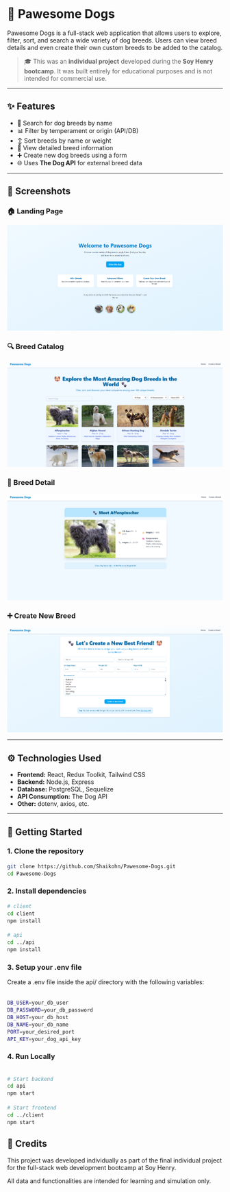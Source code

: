 # 🐶 Pawesome Dogs

Pawesome Dogs is a full-stack web application that allows users to explore, filter, sort, and search a wide variety of dog breeds. Users can view breed details and even create their own custom breeds to be added to the catalog.

> 🎓 This was an **individual project** developed during the **Soy Henry bootcamp**. It was built entirely for educational purposes and is not intended for commercial use.

---

## ✨ Features

- 🔎 Search for dog breeds by name  
- 📊 Filter by temperament or origin (API/DB)  
- ↕️ Sort breeds by name or weight  
- 📄 View detailed breed information  
- ➕ Create new dog breeds using a form  
- 🌐 Uses **The Dog API** for external breed data  

---

## 📸 Screenshots

### 🏠 Landing Page  
![Landing Page Screenshot](./client/src/assets/screenshots/landing.png)

### 🔍 Breed Catalog
![Breed Catalog Screenshot](./client/src/assets/screenshots/catalog.png)

### 📄 Breed Detail  
![Breed Detail Screenshot](./client/src/assets/screenshots/details.png)

### ➕ Create New Breed  
![Create New Breed Screenshot](./client/src/assets/screenshots/create.png)

---

## ⚙️ Technologies Used

- **Frontend:** React, Redux Toolkit, Tailwind CSS 
- **Backend:** Node.js, Express  
- **Database:** PostgreSQL, Sequelize  
- **API Consumption:** The Dog API  
- **Other:** dotenv, axios, etc.  

---

## 🚀 Getting Started

### 1. Clone the repository

```bash
git clone https://github.com/Shaikohn/Pawesome-Dogs.git
cd Pawesome-Dogs

```

### 2. Install dependencies

```bash
# client
cd client
npm install

# api
cd ../api
npm install

```

### 3. Setup your .env file
Create a .env file inside the api/ directory with the following variables:

```bash

DB_USER=your_db_user
DB_PASSWORD=your_db_password
DB_HOST=your_db_host
DB_NAME=your_db_name
PORT=your_desired_port
API_KEY=your_dog_api_key

```

### 4. Run Locally

```bash

# Start backend
cd api
npm start

# Start frontend
cd ../client
npm start


```

## 🙌 Credits
This project was developed individually as part of the final individual project for the full-stack web development bootcamp at Soy Henry.

All data and functionalities are intended for learning and simulation only.